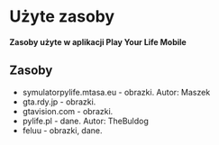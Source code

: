 # Użyte zasoby
#### Zasoby użyte w aplikacji Play Your Life Mobile

## Zasoby
- symulatorpylife.mtasa.eu - obrazki. Autor: Maszek
- gta.rdy.jp - obrazki.
- gtavision.com - obrazki.
- pylife.pl - dane. Autor: TheBuldog
- feluu - obrazki, dane.
